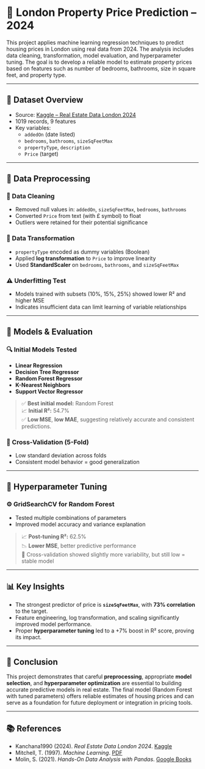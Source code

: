 # 🏡 London Property Price Prediction – 2024

This project applies machine learning regression techniques to predict housing prices in London using real data from 2024. The analysis includes data cleaning, transformation, model evaluation, and hyperparameter tuning. The goal is to develop a reliable model to estimate property prices based on features such as number of bedrooms, bathrooms, size in square feet, and property type.

---

## 📁 Dataset Overview

- Source: [Kaggle – Real Estate Data London 2024](https://www.kaggle.com/datasets/kanchana1990/real-estate-data-london-2024)
- 1019 records, 9 features
- Key variables:
  - `addedOn` (date listed)
  - `bedrooms`, `bathrooms`, `sizeSqFeetMax`
  - `propertyType`, `description`
  - `Price` (target)

---

## 🧹 Data Preprocessing

### 🔧 Data Cleaning

- Removed null values in: `addedOn`, `sizeSqFeetMax`, `bedrooms`, `bathrooms`
- Converted `Price` from text (with £ symbol) to float
- Outliers were retained for their potential significance

### 🔁 Data Transformation

- `propertyType` encoded as dummy variables (Boolean)
- Applied **log transformation** to `Price` to improve linearity
- Used **StandardScaler** on `bedrooms`, `bathrooms`, and `sizeSqFeetMax`

### ⚠️ Underfitting Test

- Models trained with subsets (10%, 15%, 25%) showed lower R² and higher MSE
- Indicates insufficient data can limit learning of variable relationships

---

## 🧪 Models & Evaluation

### 🔍 Initial Models Tested

- **Linear Regression**
- **Decision Tree Regressor**
- **Random Forest Regressor**
- **K-Nearest Neighbors**
- **Support Vector Regressor**

> ✅ **Best initial model:** Random Forest  
> 📈 **Initial R²:** 54.7%  
> ✅ **Low MSE**, **low MAE**, suggesting relatively accurate and consistent predictions.

### 🔁 Cross-Validation (5-Fold)

- Low standard deviation across folds
- Consistent model behavior = good generalization

---

## 🔧 Hyperparameter Tuning

### ⚙️ GridSearchCV for Random Forest

- Tested multiple combinations of parameters
- Improved model accuracy and variance explanation

> 📈 **Post-tuning R²:** 62.5%  
> 📉 **Lower MSE**, better predictive performance  
> 🔁 Cross-validation showed slightly more variability, but still low = stable model

---

## 📊 Key Insights

- The strongest predictor of price is **`sizeSqFeetMax`**, with **73% correlation** to the target.
- Feature engineering, log transformation, and scaling significantly improved model performance.
- Proper **hyperparameter tuning** led to a +7% boost in R² score, proving its impact.

---

## 🧠 Conclusion

This project demonstrates that careful **preprocessing**, appropriate **model selection**, and **hyperparameter optimization** are essential to building accurate predictive models in real estate. The final model (Random Forest with tuned parameters) offers reliable estimates of housing prices and can serve as a foundation for future deployment or integration in pricing tools.

---

## 📚 References

- Kanchana1990 (2024). *Real Estate Data London 2024*. [Kaggle](https://www.kaggle.com/datasets/kanchana1990/real-estate-data-london-2024)
- Mitchell, T. (1997). *Machine Learning*. [PDF](https://www.cin.ufpe.br/~cavmj/Machine%20-%20Learning%20-%20Tom%20Mitchell.pdf)
- Molin, S. (2021). *Hands-On Data Analysis with Pandas*. [Google Books](https://www.google.ie/books/edition/Hands_On_Data_Analysis_with_Pandas/Eh4sEAAAQBAJ)
